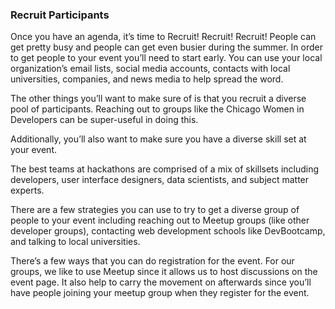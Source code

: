 ### Recruit Participants

Once you have an agenda, it’s time to Recruit! Recruit! Recruit! People can get pretty busy and people can get even busier during the summer. In order to get people to your event you’ll need to start early. You can use your local organization’s email lists, social media accounts, contacts with local universities, companies, and news media to help spread the word.

The other things you’ll want to make sure of is that you recruit a diverse pool of participants. Reaching out to groups like the Chicago Women in Developers can be super-useful in doing this.

Additionally, you’ll also want to make sure you have a diverse skill set at your event.

The best teams at hackathons are comprised of a mix of skillsets including developers, user interface designers, data scientists, and subject matter experts.

There are a few strategies you can use to try to get a diverse group of people to your event including reaching out to Meetup groups (like other developer groups), contacting web development schools like DevBootcamp, and talking to local universities.

There’s a few ways that you can do registration for the event. For our groups, we like to use Meetup since it allows us to host discussions on the event page. It also help to carry the movement on afterwards since you’ll have people joining your meetup group when they register for the event.
